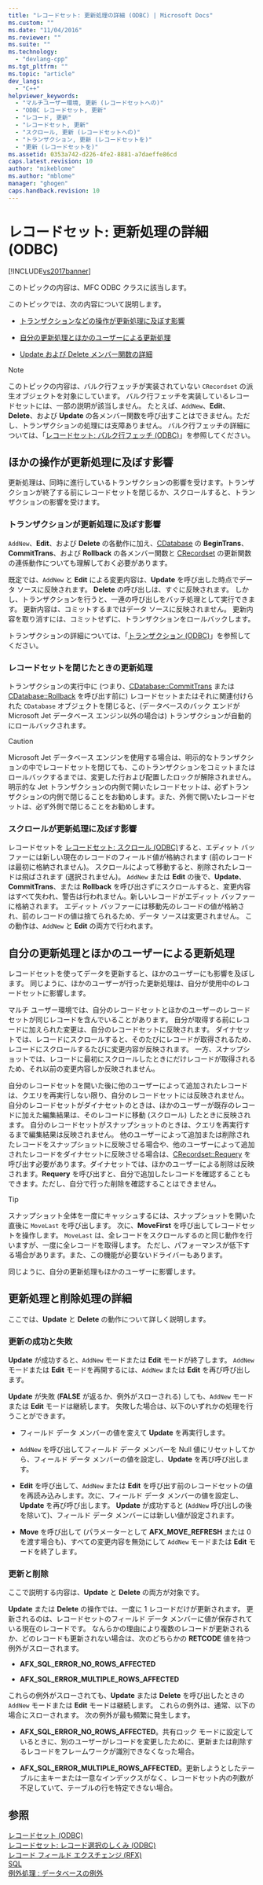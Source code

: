 ```yaml
---
title: "レコードセット: 更新処理の詳細 (ODBC) | Microsoft Docs"
ms.custom: ""
ms.date: "11/04/2016"
ms.reviewer: ""
ms.suite: ""
ms.technology: 
  - "devlang-cpp"
ms.tgt_pltfrm: ""
ms.topic: "article"
dev_langs: 
  - "C++"
helpviewer_keywords: 
  - "マルチユーザー環境, 更新 (レコードセットへの)"
  - "ODBC レコードセット, 更新"
  - "レコード, 更新"
  - "レコードセット, 更新"
  - "スクロール, 更新 (レコードセットへの)"
  - "トランザクション, 更新 (レコードセットを)"
  - "更新 (レコードセットを)"
ms.assetid: 0353a742-d226-4fe2-8881-a7daeffe86cd
caps.latest.revision: 10
author: "mikeblome"
ms.author: "mblome"
manager: "ghogen"
caps.handback.revision: 10
---
```

# レコードセット: 更新処理の詳細 (ODBC)
[!INCLUDE[vs2017banner](../../assembler/inline/includes/vs2017banner.md)]

このトピックの内容は、MFC ODBC クラスに該当します。  
  
 このトピックでは、次の内容について説明します。  
  
-   [トランザクションなどの操作が更新処理に及ぼす影響](#_core_how_transactions_affect_updates)  
  
-   [自分の更新処理とほかのユーザーによる更新処理](#_core_your_updates_and_the_updates_of_other_users)  
  
-   [Update および Delete メンバー関数の詳細](#_core_more_about_update_and_delete)  
  
> [!NOTE]
>  このトピックの内容は、バルク行フェッチが実装されていない `CRecordset` の派生オブジェクトを対象にしています。  バルク行フェッチを実装しているレコードセットには、一部の説明が該当しません。  たとえば、`AddNew`、**Edit**、**Delete**、および **Update** の各メンバー関数を呼び出すことはできません。ただし、トランザクションの処理には支障ありません。  バルク行フェッチの詳細については、「[レコードセット: バルク行フェッチ \(ODBC\)](../Topic/Recordset:%20Fetching%20Records%20in%20Bulk%20\(ODBC\).md)」を参照してください。  
  
##  <a name="_core_how_other_operations_affect_updates"></a> ほかの操作が更新処理に及ぼす影響  
 更新処理は、同時に進行しているトランザクションの影響を受けます。トランザクションが終了する前にレコードセットを閉じるか、スクロールすると、トランザクションの影響を受けます。  
  
###  <a name="_core_how_transactions_affect_updates"></a> トランザクションが更新処理に及ぼす影響  
 `AddNew`、**Edit**、および **Delete** の各動作に加え、[CDatabase](../../mfc/reference/cdatabase-class.md) の **BeginTrans**、**CommitTrans**、および **Rollback** の各メンバー関数と [CRecordset](../Topic/CRecordset%20Class.md) の更新関数の連係動作についても理解しておく必要があります。  
  
 既定では、`AddNew` と **Edit** による変更内容は、**Update** を呼び出した時点でデータ ソースに反映されます。  **Delete** の呼び出しは、すぐに反映されます。  しかし、トランザクションを行うと、一連の呼び出しをバッチ処理として実行できます。  更新内容は、コミットするまではデータ ソースに反映されません。  更新内容を取り消すには、コミットせずに、トランザクションをロールバックします。  
  
 トランザクションの詳細については、「[トランザクション \(ODBC\)](../../data/odbc/transaction-odbc.md)」を参照してください。  
  
###  <a name="_core_how_closing_the_recordset_affects_updates"></a> レコードセットを閉じたときの更新処理  
 トランザクションの実行中に \(つまり、[CDatabase::CommitTrans](../Topic/CDatabase::CommitTrans.md) または [CDatabase::Rollback](../Topic/CDatabase::Rollback.md) を呼び出す前に\) レコードセットまたはそれに関連付けられた `CDatabase` オブジェクトを閉じると、\(データベースのバック エンドが Microsoft Jet データベース エンジン以外の場合は\) トランザクションが自動的にロールバックされます。  
  
> [!CAUTION]
>  Microsoft Jet データベース エンジンを使用する場合は、明示的なトランザクションの中でレコードセットを閉じても、このトランザクションをコミットまたはロールバックするまでは、変更した行および配置したロックが解除されません。  明示的な Jet トランザクションの内側で開いたレコードセットは、必ずトランザクションの内側で閉じることをお勧めします。また、外側で開いたレコードセットは、必ず外側で閉じることをお勧めします。  
  
###  <a name="_core_how_scrolling_affects_updates"></a> スクロールが更新処理に及ぼす影響  
 レコードセットを [レコードセット: スクロール \(ODBC\)](../Topic/Recordset:%20Scrolling%20\(ODBC\).md)すると、エディット バッファーには新しい現在のレコードのフィールド値が格納されます \(前のレコードは最初に格納されません\)。  スクロールによって移動すると、削除されたレコードは飛ばされます \(選択されません\)。  `AddNew` または **Edit** の後で、**Update**、**CommitTrans**、または **Rollback** を呼び出さずにスクロールすると、変更内容はすべて失われ、警告は行われません。新しいレコードがエディット バッファーに格納されます。  エディット バッファーには移動先のレコードの値が格納され、前のレコードの値は捨てられるため、データ ソースは変更されません。  この動作は、`AddNew` と **Edit** の両方で行われます。  
  
##  <a name="_core_your_updates_and_the_updates_of_other_users"></a> 自分の更新処理とほかのユーザーによる更新処理  
 レコードセットを使ってデータを更新すると、ほかのユーザーにも影響を及ぼします。  同じように、ほかのユーザーが行った更新処理は、自分が使用中のレコードセットに影響します。  
  
 マルチ ユーザー環境では、自分のレコードセットとほかのユーザーのレコードセットが同じレコードを含んでいることがあります。  自分が取得する前にレコードに加えられた変更は、自分のレコードセットに反映されます。  ダイナセットでは、レコードにスクロールすると、そのたびにレコードが取得されるため、レコードにスクロールするたびに変更内容が反映されます。  一方、スナップショットでは、レコードに最初にスクロールしたときにだけレコードが取得されるため、それ以前の変更内容しか反映されません。  
  
 自分のレコードセットを開いた後に他のユーザーによって追加されたレコードは、クエリを再実行しない限り、自分のレコードセットには反映されません。  自分のレコードセットがダイナセットのときは、ほかのユーザーが既存のレコードに加えた編集結果は、そのレコードに移動 \(スクロール\) したときに反映されます。  自分のレコードセットがスナップショットのときは、クエリを再実行するまで編集結果は反映されません。  他のユーザーによって追加または削除されたレコードをスナップショットに反映させる場合や、他のユーザーによって追加されたレコードをダイナセットに反映させる場合は、[CRecordset::Requery](../Topic/CRecordset::Requery.md) を呼び出す必要があります。ダイナセットでは、ほかのユーザーによる削除は反映されます。**Requery** を呼び出すと、自分で追加したレコードを確認することもできます。ただし、自分で行った削除を確認することはできません。  
  
> [!TIP]
>  スナップショット全体を一度にキャッシュするには、スナップショットを開いた直後に `MoveLast` を呼び出します。  次に、**MoveFirst** を呼び出してレコードセットを操作します。  `MoveLast` は、全レコードをスクロールするのと同じ動作を行いますが、一度に全レコードを取得します。  ただし、パフォーマンスが低下する場合があります。また、この機能が必要ないドライバーもあります。  
  
 同じように、自分の更新処理もほかのユーザーに影響します。  
  
##  <a name="_core_more_about_update_and_delete"></a> 更新処理と削除処理の詳細  
 ここでは、**Update** と **Delete** の動作について詳しく説明します。  
  
### 更新の成功と失敗  
 **Update** が成功すると、`AddNew` モードまたは **Edit** モードが終了します。  `AddNew` モードまたは **Edit** モードを再開するには、`AddNew` または **Edit** を再び呼び出します。  
  
 **Update** が失敗 \(**FALSE** が返るか、例外がスローされる\) しても、`AddNew` モードまたは **Edit** モードは継続します。  失敗した場合は、以下のいずれかの処理を行うことができます。  
  
-   フィールド データ メンバーの値を変えて **Update** を再実行します。  
  
-   `AddNew` を呼び出してフィールド データ メンバーを Null 値にリセットしてから、フィールド データ メンバーの値を設定し、**Update** を再び呼び出します。  
  
-   **Edit** を呼び出して、`AddNew` または **Edit** を呼び出す前のレコードセットの値を再読み込みします。次に、フィールド データ メンバーの値を設定し、**Update** を再び呼び出します。  **Update** が成功すると \(`AddNew` 呼び出しの後を除いて\)、フィールド データ メンバーには新しい値が設定されます。  
  
-   **Move** を呼び出して \(パラメーターとして **AFX\_MOVE\_REFRESH** または 0 を渡す場合も\)、すべての変更内容を無効にして `AddNew` モードまたは **Edit** モードを終了します。  
  
### 更新と削除  
 ここで説明する内容は、**Update** と **Delete** の両方が対象です。  
  
 **Update** または **Delete** の操作では、一度に 1 レコードだけが更新されます。  更新されるのは、レコードセットのフィールド データ メンバーに値が保存されている現在のレコードです。  なんらかの理由により複数のレコードが更新されるか、どのレコードも更新されない場合は、次のどちらかの **RETCODE** 値を持つ例外がスローされます。  
  
-   **AFX\_SQL\_ERROR\_NO\_ROWS\_AFFECTED**  
  
-   **AFX\_SQL\_ERROR\_MULTIPLE\_ROWS\_AFFECTED**  
  
 これらの例外がスローされても、**Update** または **Delete** を呼び出したときの `AddNew` モードまたは **Edit** モードは継続します。  これらの例外は、通常、以下の場合にスローされます。  次の例外が最も頻繁に発生します。  
  
-   **AFX\_SQL\_ERROR\_NO\_ROWS\_AFFECTED**。共有ロック モードに設定しているときに、別のユーザーがレコードを変更したために、更新または削除するレコードをフレームワークが識別できなくなった場合。  
  
-   **AFX\_SQL\_ERROR\_MULTIPLE\_ROWS\_AFFECTED**。更新しようとしたテーブルに主キーまたは一意なインデックスがなく、レコードセット内の列数が不足していて、テーブルの行を特定できない場合。  
  
## 参照  
 [レコードセット \(ODBC\)](../../data/odbc/recordset-odbc.md)   
 [レコードセット: レコード選択のしくみ \(ODBC\)](../Topic/Recordset:%20How%20Recordsets%20Select%20Records%20\(ODBC\).md)   
 [レコード フィールド エクスチェンジ \(RFX\)](../../data/odbc/record-field-exchange-rfx.md)   
 [SQL](../../data/odbc/sql.md)   
 [例外処理 : データベースの例外](../../mfc/exceptions-database-exceptions.md)